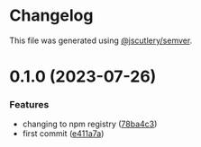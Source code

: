 # Changelog

This file was generated using [@jscutlery/semver](https://github.com/jscutlery/semver).

# 0.1.0 (2023-07-26)


### Features

* changing to npm registry ([78ba4c3](https://github.com/fixecrm/fixe-sdk/commit/78ba4c30876cd5ec9cbecf9d59714a03921b9168))
* first commit ([e411a7a](https://github.com/fixecrm/fixe-sdk/commit/e411a7a6c4e7f1f707da530be1c6b43c22e60c84))
